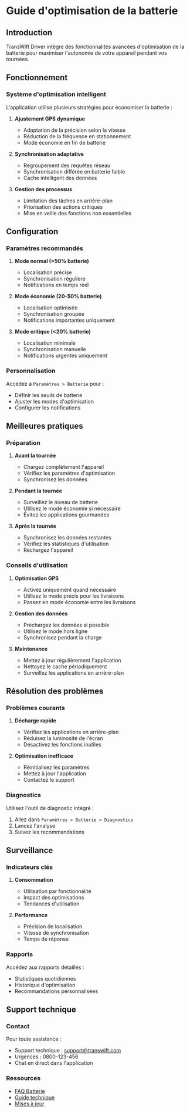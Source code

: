 # Guide d'optimisation de la batterie

## Introduction

TransWift Driver intègre des fonctionnalités avancées d'optimisation de la batterie pour maximiser l'autonomie de votre appareil pendant vos tournées.

## Fonctionnement

### Système d'optimisation intelligent

L'application utilise plusieurs stratégies pour économiser la batterie :

1. **Ajustement GPS dynamique**
   - Adaptation de la précision selon la vitesse
   - Réduction de la fréquence en stationnement
   - Mode économie en fin de batterie

2. **Synchronisation adaptative**
   - Regroupement des requêtes réseau
   - Synchronisation différée en batterie faible
   - Cache intelligent des données

3. **Gestion des processus**
   - Limitation des tâches en arrière-plan
   - Priorisation des actions critiques
   - Mise en veille des fonctions non essentielles

## Configuration

### Paramètres recommandés

1. **Mode normal (>50% batterie)**
   - Localisation précise
   - Synchronisation régulière
   - Notifications en temps réel

2. **Mode économie (20-50% batterie)**
   - Localisation optimisée
   - Synchronisation groupée
   - Notifications importantes uniquement

3. **Mode critique (<20% batterie)**
   - Localisation minimale
   - Synchronisation manuelle
   - Notifications urgentes uniquement

### Personnalisation

Accédez à `Paramètres > Batterie` pour :
- Définir les seuils de batterie
- Ajuster les modes d'optimisation
- Configurer les notifications

## Meilleures pratiques

### Préparation

1. **Avant la tournée**
   - Chargez complètement l'appareil
   - Vérifiez les paramètres d'optimisation
   - Synchronisez les données

2. **Pendant la tournée**
   - Surveillez le niveau de batterie
   - Utilisez le mode économie si nécessaire
   - Évitez les applications gourmandes

3. **Après la tournée**
   - Synchronisez les données restantes
   - Vérifiez les statistiques d'utilisation
   - Rechargez l'appareil

### Conseils d'utilisation

1. **Optimisation GPS**
   - Activez uniquement quand nécessaire
   - Utilisez le mode précis pour les livraisons
   - Passez en mode économie entre les livraisons

2. **Gestion des données**
   - Préchargez les données si possible
   - Utilisez le mode hors ligne
   - Synchronisez pendant la charge

3. **Maintenance**
   - Mettez à jour régulièrement l'application
   - Nettoyez le cache périodiquement
   - Surveillez les applications en arrière-plan

## Résolution des problèmes

### Problèmes courants

1. **Décharge rapide**
   - Vérifiez les applications en arrière-plan
   - Réduisez la luminosité de l'écran
   - Désactivez les fonctions inutiles

2. **Optimisation inefficace**
   - Réinitialisez les paramètres
   - Mettez à jour l'application
   - Contactez le support

### Diagnostics

Utilisez l'outil de diagnostic intégré :
1. Allez dans `Paramètres > Batterie > Diagnostics`
2. Lancez l'analyse
3. Suivez les recommandations

## Surveillance

### Indicateurs clés

1. **Consommation**
   - Utilisation par fonctionnalité
   - Impact des optimisations
   - Tendances d'utilisation

2. **Performance**
   - Précision de localisation
   - Vitesse de synchronisation
   - Temps de réponse

### Rapports

Accédez aux rapports détaillés :
- Statistiques quotidiennes
- Historique d'optimisation
- Recommandations personnalisées

## Support technique

### Contact

Pour toute assistance :
- Support technique : support@transwift.com
- Urgences : 0800-123-456
- Chat en direct dans l'application

### Ressources

- [FAQ Batterie](../faq.md#battery)
- [Guide technique](../technical/battery.md)
- [Mises à jour](../updates/changelog.md)
